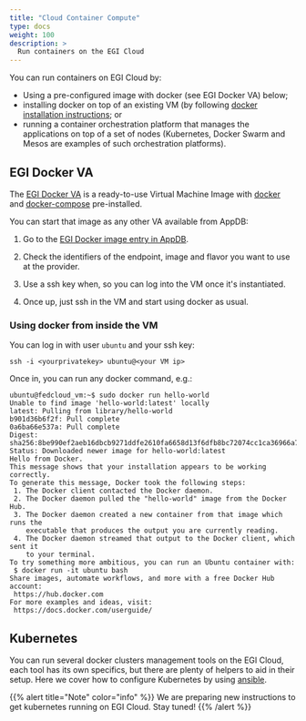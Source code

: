 ```yaml
---
title: "Cloud Container Compute"
type: docs
weight: 100
description: >
  Run containers on the EGI Cloud 
---
```


You can run containers on EGI Cloud by:

-   Using a pre-configured image with docker (see EGI Docker VA) below;
-   installing docker on top of an existing VM (by following [docker
    installation
    instructions](https://docs.docker.com/engine/installation/); or
-   running a container orchestration platform that manages the
    applications on top of a set of nodes (Kubernetes, Docker Swarm and
    Mesos are examples of such orchestration platforms).

## EGI Docker VA

The [EGI Docker
VA](https://appdb.egi.eu/store/vappliance/docker.ubuntu.16.04) is a
ready-to-use Virtual Machine Image with
[docker](https://www.docker.com/) and
[docker-compose](https://docs.docker.com/compose/) pre-installed.

You can start that image as any other VA available from AppDB:

1.  Go to the [EGI Docker image entry in
    AppDB](https://appdb.egi.eu/store/vappliance/docker.ubuntu.16.04).

1.  Check the identifiers of the endpoint, image and flavor you want to
    use at the provider.

1.  Use a ssh key when, so you can log into the VM once it\'s
    instantiated.

1.  Once up, just ssh in the VM and start using docker as usual.

### Using docker from inside the VM

You can log in with user `ubuntu` and your ssh key:

``` {.console}
ssh -i <yourprivatekey> ubuntu@<your VM ip>
```

Once in, you can run any docker command, e.g.:

``` {.console}
ubuntu@fedcloud_vm:~$ sudo docker run hello-world
Unable to find image 'hello-world:latest' locally
latest: Pulling from library/hello-world
b901d36b6f2f: Pull complete
0a6ba66e537a: Pull complete
Digest: sha256:8be990ef2aeb16dbcb9271ddfe2610fa6658d13f6dfb8bc72074cc1ca36966a7
Status: Downloaded newer image for hello-world:latest
Hello from Docker.
This message shows that your installation appears to be working correctly.
To generate this message, Docker took the following steps:
 1. The Docker client contacted the Docker daemon.
 2. The Docker daemon pulled the "hello-world" image from the Docker Hub.
 3. The Docker daemon created a new container from that image which runs the
    executable that produces the output you are currently reading.
 4. The Docker daemon streamed that output to the Docker client, which sent it
    to your terminal.
To try something more ambitious, you can run an Ubuntu container with:
 $ docker run -it ubuntu bash
Share images, automate workflows, and more with a free Docker Hub account:
 https://hub.docker.com
For more examples and ideas, visit:
 https://docs.docker.com/userguide/
```

## Kubernetes

You can run several docker clusters management tools on the EGI Cloud,
each tool has its own specifics, but there are plenty of helpers to aid
in their setup. Here we cover how to configure Kubernetes by using
[ansible](https://www.ansible.com/).

{{% alert title="Note" color="info" %}}
We are preparing new instructions to get kubernetes running on EGI
Cloud. Stay tuned!
{{% /alert %}}
